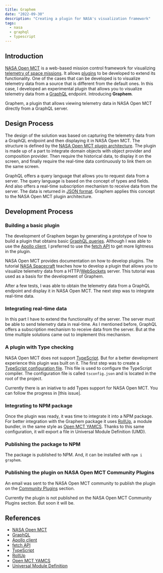 ```yaml
---
title: Graphem
date: "2022-09-30"
description: "Creating a plugin for NASA's visualization framework"
tags:
  - nasa
  - graphql
  - typescript
---
```


## Introduction

<a href="https://software.nasa.gov/software/ARC-15256-1D" target="_blank">NASA Open MCT</a> is a web-based mission control framework for visualizing <a href="https://en.wikipedia.org/wiki/Telemetry" target="_blank">telemetry of space missions</a>. It allows <a href="https://nasa.github.io/openmct/plugins/" target="_blank">plugins</a> to be developed to extend its functionality. One of the cases that can be developed is to visualize telemetry data from a source that is different from the default ones. In this case, I developed an experimental plugin that allows you to visualize telemetry data from a <a href="https://graphql.org/" target="_blank">GraphQL</a> endpoint. Introducing **Graphem**.

Graphem, a plugin that allows viewing telemetry data in NASA Open MCT directly from a GraphQL server.

## Design Process

The design of the solution was based on capturing the telemetry data from a GraphQL endpoint and then displaying it in NASA Open MCT. The structure is defined by the <a href="https://nasa.github.io/openmct/plugins-documentation/" target="_blank">NASA Open MCT plugin architecture</a>. The plugin is made up of a part to integrate domain objects with object provider and composition provider. Then require the historical data, to display it on the screen, and finally require the real-time data continuously to link them on the same screen.

GraphQL offers a query language that allows you to request data from a server. The query language is based on the concept of types and fields. And also offers a real-time subscription mechanism to receive data from the server. The data is returned in <a href="https://www.json.org/json-en.html"  target="_blank">JSON format</a>. Graphem applies this concept to the NASA Open MCT plugin architecture.

## Development Process

### Building a basic plugin

The development of Graphem began by generating a prototype of how to build a plugin that obtains basic <a href="https://graphql.org/learn/queries/" target="_blank">GraphQL queries</a>. Although I was able to use the <a href="https://www.apollographql.com/docs/react/" target="_blank">Apollo client</a>, I preferred to use the <a href="https://developer.mozilla.org/en-US/docs/Web/API/Fetch_API" target="_blank">fetch API</a> to get more lightness in the plugin.

NASA Open MCT provides documentation on how to develop plugins. The tutorial <a href="https://nasa.github.io/openmct/getting-started/" target="_blank">NASA Spacecraft</a> teaches how to develop a plugin that allows you to visualize telemetry data from a HTTP/<a href="https://developer.mozilla.org/en-US/docs/Web/API/WebSockets_API" target="_blank">WebSockets</a> server. This tutorial was used as a basis for the development of Graphem.

After a few tests, I was able to obtain the telemetry data from a GraphQL endpoint and display it in NASA Open MCT. The next step was to integrate real-time data.

### Integrating real-time data

In this part I have to extend the functionality of the server. The server must be able to send telemetry data in real-time. As I mentioned before, GraphQL offers a subscription mechanism to receive data from the server. But at the time multiple solutions came out to implement this mechanism.

### A plugin with Type checking

NASA Open MCT does not support <a href="" target="_blank">TypeScript</a>. But for a better development experience this plugin was built on it. The first step was to create a <a href="" target="_blank">TypeScript configuration file</a>. This file is used to configure the TypeScript compiler. The configuration file is called `tsconfig.json` and is located in the root of the project.

Currently there is an iniative to add Types support for NASA Open MCT. You can follow the progress in [this issue].

### Integrating to NPM package

Once the plugin was ready, it was time to integrate it into a NPM package. For better integration with the Graphem package it uses <a href="https://rollupjs.org/guide/en/" target="_blank">RollUp</a>, a module bundler, in the same style as <a href="" target="_blank">Open MCT YAMCS</a>. Thanks to this same configuration, it will export a file in Universal Module Definition (UMD).

### Publishing the package to NPM

The package is published to NPM. And, it can be installed with `npm i graphem`.

### Publishing the plugin on NASA Open MCT Community Plugins

An email was sent to the NASA Open MCT community to publish the plugin on the [Community Plugins]() section.

Currently the plugin is not published on the NASA Open MCT Community Plugins section. But soon it will be.

## References

- <a href="" target="_blank">NASA Open MCT</a>
- <a href="https://graphql.org/" target="_blank">GraphQL</a>
- <a href="https://www.apollographql.com/docs/react/" target="_blank">Apollo client</a>
- <a href="https://developer.mozilla.org/en-US/docs/Web/API/Fetch_API" target="_blank">fetch API</a>
- <a href="https://www.typescriptlang.org/" target="_blank">TypeScript</a>
- <a href="https://rollupjs.org/guide/en/" target="_blank">RollUp</a>
- <a href="https://github.com/akhenry/openmct-yamcs" target="_blank">Open MCT YAMCS</a>
- <a href="https://www.oreilly.com/library/view/building-enterprise-javascript/9781788477321/03979156-167c-4598-85e8-0544241e2aed.xhtml" target="_blank">Universal Module Definition</a>
